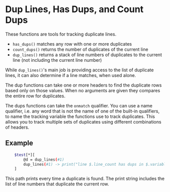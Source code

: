 
# Dup Lines, Has Dups, and Count Dups

These functions are tools for tracking duplicate lines.

- `has_dups()` matches any row with one or more duplicates
- `count_dups()` returns the number of duplicates of the current line
- `dup_lines()` returns a stack of line numbers of duplicates to the current line (not including the current line number)

While `dup_lines()`'s main job is providing access to the list of duplicate lines, it can also determine if a line matches, when used alone.

The dup functions can take one or more headers to find the duplicate rows based only on those values. When no arguments are given they compares the entire row for duplicates.

The dups functions can take the `onmatch` qualifier. You can use a name qualifier, i.e. any word that is not the name of one of the built-in qualifiers, to name the tracking variable the functions use to track duplicates. This allows you to track multiple sets of duplicates using different combinations of headers.


## Example

```bash
    $test[*][
        @d = dup_lines(#1)
        dup_lines(#1) -> print("line $.line_count has dups in $.variables.dups")
    ]
```

This path prints every time a duplicate is found. The print string includes the list of line numbers that duplicate the current row.


